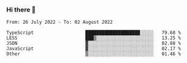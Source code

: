 ### Hi there 👋

<!--START_SECTION:waka-->

```text
From: 26 July 2022 - To: 02 August 2022

TypeScript                   ████████████████████░░░░░   79.68 %
LESS                         ███▒░░░░░░░░░░░░░░░░░░░░░   13.25 %
JSON                         ▓░░░░░░░░░░░░░░░░░░░░░░░░   02.88 %
JavaScript                   ▓░░░░░░░░░░░░░░░░░░░░░░░░   02.17 %
Other                        ▒░░░░░░░░░░░░░░░░░░░░░░░░   01.46 %
```

<!--END_SECTION:waka-->

<!--
**jtaox/jtaox** is a ✨ _special_ ✨ repository because its `README.md` (this file) appears on your GitHub profile.

Here are some ideas to get you started:

- 🔭 I’m currently working on ...
- 🌱 I’m currently learning ...
- 👯 I’m looking to collaborate on ...
- 🤔 I’m looking for help with ...
- 💬 Ask me about ...
- 📫 How to reach me: ...
- 😄 Pronouns: ...
- ⚡ Fun fact: ...
-->
